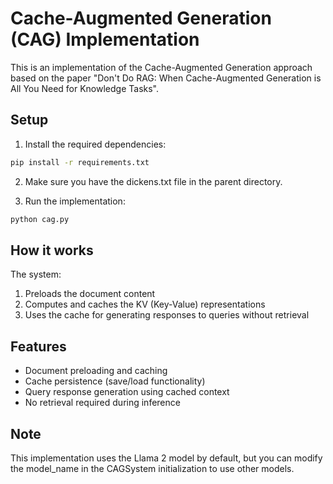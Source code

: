 # Cache-Augmented Generation (CAG) Implementation

This is an implementation of the Cache-Augmented Generation approach based on the paper "Don't Do RAG: When Cache-Augmented Generation is All You Need for Knowledge Tasks".

## Setup

1. Install the required dependencies:
```bash
pip install -r requirements.txt
```

2. Make sure you have the dickens.txt file in the parent directory.

3. Run the implementation:
```bash
python cag.py
```

## How it works

The system:
1. Preloads the document content
2. Computes and caches the KV (Key-Value) representations
3. Uses the cache for generating responses to queries without retrieval

## Features

- Document preloading and caching
- Cache persistence (save/load functionality)
- Query response generation using cached context
- No retrieval required during inference

## Note

This implementation uses the Llama 2 model by default, but you can modify the model_name in the CAGSystem initialization to use other models.
